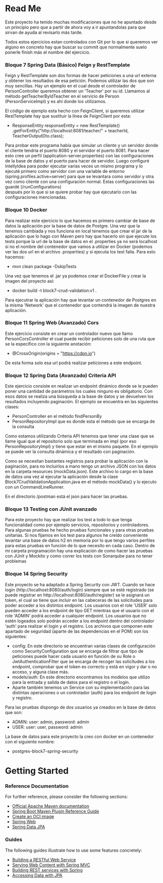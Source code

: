 # Read Me 
Este proyecto ha tenido muchas modificaciones que no he apuntado desde un principio pero que a partir de ahora voy a ir 
apuntandolas para que sirvan de ayuda al revisarlo más tarde.

Todos estos ejercicios estan controlados con Git por lo que si queremos ver alguno en concreto hay que buscar su commit
que normalmente suelo ponerle finish más el nombre del ejercicio.

### Bloque 7 Spring Data (Básico) Feign y RestTemplate
Feign y RestTemplate son dos formas de hacer peticiones a una url externa y obtener los resultados de esa petición. 
Podemos utilizar las dos que son muy sencillas. Hay un ejemplo en el cual desde el controlador de PersonController 
queremos obtener un 'Teacher' por su id. Llamamos al método getTeacherByIdTeacher en el servicio de Person 
(PersonServiceImpl) y es ahí donde los utilizamos. 

El código de ejemplo esta hecho con FeignClient, si queremos utilizar RestTemplate hay que sustituir la línea de
FeignClient por esta:
* ResponseEntity<TeacherOutputDto> responseEntity = new RestTemplate()
  .getForEntity("http://localhost:8081/teacher/" + teacherId, TeacherOutputDto.class);

Para probar este programa había que simular un cliente y un servidor donde el cliente tendría el puerto 8080 y el servidor
el puerto 8081. Para hacer esto cree un perfil (application-server.properties) con las configuraciones de la base de
datos y el puerto para hacer de servidor. Luego configuré IntellyIdea para poder ejecutar varias veces un mismo programa
y lo ejecuté primero como servidor con una variable de entorno (spring.profiles.active=server) para que se levantara
como servidor y otra vez como cliente con una configuración normal. Estas configuraciones las guardé (/runConfigurations)  
después por lo que si se quiere probar hay que ejecutarlo con las configuraciones mencionadas.

### Bloque 10 Docker
Para realizar este ejercicio lo que hacemos es primero cambiar de base de datos la aplicación por la base de datos de
Postgre. Una vez que la tenemos cambiada y nos funciona en local tenemos que crear el jar de la aplicación que lo hago
con Maven pero hay que hacerlo sin que ejecute los tests porque la url de la base de datos en el .properties ya no será
localhost si no el nombre del contenedor que vamos a utilizar en Docker (podemos ver las dos url en el archivo .properties)
y si ejecuta los test falla. Para esto hacemos:
* mvn clean package -DskipTests

Una vez que tenemos el .jar ya podemos crear el DockerFile y crear la imagen del proyecto así:
* docker build -t block7-crud-validation:v1 .

Para ejecutrar la aplicación hay que levantar un contenedor de Postgres en la misma 'Network' que el contenedor que
contendrá la imagen de nuestra aplicación.

### Bloque 11 Spring Web (Avanzado) Cors
Este ejercicio consiste en crear un controlador nuevo que llamo PersonCorsController el cual puede recibir peticiones 
solo de una ruta que se la especifico con la siguiente anotación:
* @CrossOrigin(origins = "https://cdpn.io")

De esta forma solo esa url podrá realizar peticiones a este endpoint.

### Bloque 12 Spring Data (Avanzado) Criteria API
Este ejercicio consiste en realizar un endpoint dinámico donde se le pueden poner una cantidad de parámetros los cuales
ninguno es obligatorio. Con esos datos se realiza una búsqueda a la base de datos y se devuelven los resultados 
incluyendo paginación. El ejemplo se encuentra en las siguientes clases:
* PersonController en el método findPersonBy
* PersonRepositoryImpl que es donde esta el método que se encarga de la consulta

Como estamos utilizando Criteria API tenemos que tener una clase que se llame igual que el repositorio solo que terminada
en impl (por eso PersonRepositoryImpl) y tiene que estar en el mismo paquete. En el ejemplo se puede ver la consulta
dinámica y el resultado con paginación. 

Como se necesitan bastantes registros para probar la aplicación con la paginación, para no incluirlos a mano tengo un
archivo JSON con los datos en la carpeta resources (mockData.json). Este archivo lo cargo en la base de datos una vez
al ejecutar la aplicación desde la clase Block7CrudValidationApplication.java en el método mockData() y lo ejecuto
con un CommandLineRunner.

En el directorio /postman está el json para hacer las pruebas.

### Bloque 13 Testing con JUnit avanzado
Para este proyecto hay que realizar los test a todo lo que tenga funcionalidad como por ejemplo servicios, repositorios
y controladores.
Para algunas pruebas he hecho pruebas funcionales y para otras pruebas unitarias. 
Si nos fijamos en los test para algunos he creído conveniente levantar una base de datos h2 en memoria por lo que tengo
varios perfiles para estas pruebas en función de lo que necesito en cada caso.
Dentro de mi carpeta programación hay una explicación de como hacer las pruebas con JUnit y Mockito y como correr los
tests con Sonarqube para no tener problemas

### Bloque 14 Spring Security
Este proyecto se ha adaptado a Spring Security con JWT. Cuando se hace login (http://localhost:8080/auth/login) siempre
que se esté registrado (se puede registrar en http://localhost:8080/auth/register) se le asignará un token, el cual se 
tiene que incluir en las cabeceras de las solicitudes para poder acceder a los distintos endpoint. Los usuarios con el
role 'USER' solo pueden acceder a los endpoint de tipo GET mientras que el usuario con el role 'ADMIN' podrá acceder
a cualquier endpoint. Los usuarios que no estén logeados solo podrán acceder a los endpoint dentro del controlador
'auth' para realizar el login y el registro.
Los archivos que componen este apartado de seguridad (aparte de las dependencias en el POM) son los siguientes:
* config: En este directorio se encuentran varias clases de configuración como SecurityConfiguration que se encarga de
filtrar que tipo de peticiones puede hacer cada usuario en función de su Role o JwtAuthenticationFilter que se encarga
de recoger las solicitudes a los endpoint, comprobar que el token es correcto y está en vigor y dar o no acceso, y 
alguna clase más.
* models/auth: En este directorio encontramos los modelos que utilizo para la entrada y salida de datos para el registro
o el login.
* Aparte también tenemos un Service con su implementación para las distintas operaciones o un controlador (auth) para los
endpoint de login y registro.

Para las pruebas dispongo de dos usuarios ya creados en la base de datos que son:
* ADMIN: user: admin, password: admin
* USER: user: user, password: admin

La base de datos para este proyecto la creo con docker en un contenedor con el siguiente nombre:
* postgres-block7-spring-security

# Getting Started

### Reference Documentation
For further reference, please consider the following sections:

* [Official Apache Maven documentation](https://maven.apache.org/guides/index.html)
* [Spring Boot Maven Plugin Reference Guide](https://docs.spring.io/spring-boot/docs/3.0.6/maven-plugin/reference/html/)
* [Create an OCI image](https://docs.spring.io/spring-boot/docs/3.0.6/maven-plugin/reference/html/#build-image)
* [Spring Web](https://docs.spring.io/spring-boot/docs/3.0.6/reference/htmlsingle/#web)
* [Spring Data JPA](https://docs.spring.io/spring-boot/docs/3.0.6/reference/htmlsingle/#data.sql.jpa-and-spring-data)

### Guides
The following guides illustrate how to use some features concretely:

* [Building a RESTful Web Service](https://spring.io/guides/gs/rest-service/)
* [Serving Web Content with Spring MVC](https://spring.io/guides/gs/serving-web-content/)
* [Building REST services with Spring](https://spring.io/guides/tutorials/rest/)
* [Accessing Data with JPA](https://spring.io/guides/gs/accessing-data-jpa/)

